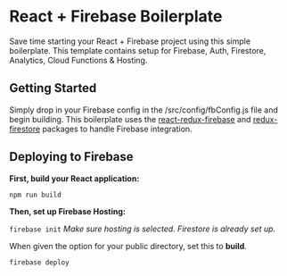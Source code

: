 
# React + Firebase Boilerplate

Save time starting your React + Firebase project using this simple boilerplate. This template contains setup for Firebase, Auth, Firestore, Analytics, Cloud Functions & Hosting.

## Getting Started

Simply drop in your Firebase config in the /src/config/fbConfig.js file and begin building. This boilerplate uses the [react-redux-firebase](https://github.com/prescottprue/react-redux-firebase) and [redux-firestore](https://github.com/prescottprue/redux-firestore) packages to handle Firebase integration.

## Deploying to Firebase

**First, build your React application:**

`npm run build`

**Then, set up Firebase Hosting:**

`firebase init` *Make sure hosting is selected. Firestore is already set up.*

When given the option for your public directory, set this to **build**.

`firebase deploy`

